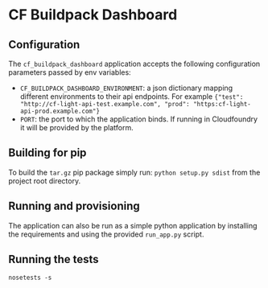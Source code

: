# CF Buildpack Dashboard

## Configuration

The `cf_buildpack_dashboard` application accepts the following configuration parameters passed
by env variables:

- `CF_BUILDPACK_DASHBOARD_ENVIRONMENT`: a json dictionary mapping different environments to their api endpoints. For example ```{"test": "http://cf-light-api-test.example.com", "prod": "https:cf-light-api-prod.example.com"}```
- `PORT`: the port to which the application binds. If running in Cloudfoundry it will be provided by the platform.

## Building for pip

To build the `tar.gz` pip package simply run: ```python setup.py sdist```
from the project root directory.

## Running and provisioning

The application can also be run as a simple python application by installing the
requirements and using the provided `run_app.py` script.

## Running the tests

```
nosetests -s
```
